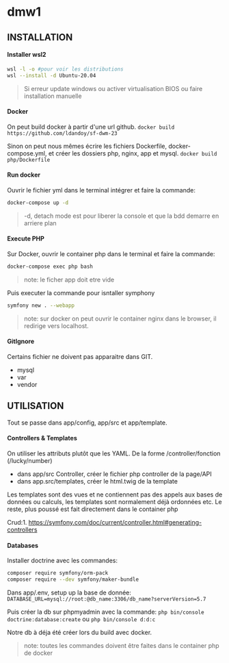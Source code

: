 # dmw1

## INSTALLATION
#### Installer wsl2
```bash
wsl -l -o #pour voir les distributions
wsl --install -d Ubuntu-20.04
```
> Si erreur update windows ou activer virtualisation BIOS ou faire installation manuelle

#### Docker

On peut build docker à partir d'une url github.
`docker build https://github.com/ldandoy/sf-dwm-23`

Sinon on peut nous mêmes écrire les fichiers Dockerfile, docker-compose.yml, et créer les dossiers php, nginx, app et mysql.
`docker build php/Dockerfile`

#### Run docker
Ouvrir le fichier yml dans le terminal intégrer et faire la commande:
```bash
docker-compose up -d
```
> -d, detach mode est pour liberer la console et que la bdd demarre en arriere plan

#### Execute PHP
Sur Docker, ouvrir le container php dans le terminal et faire la commande:
```bash
docker-compose exec php bash
```
> note: le ficher app doit etre vide

Puis executer la commande pour isntaller symphony
```bash
symfony new . --webapp
```

>note: sur docker on peut ouvrir le container nginx dans le browser, il redirige vers localhost.

#### GitIgnore
Certains fichier ne doivent pas apparaitre dans GIT.
- mysql
- var
- vendor

## UTILISATION

Tout se passe dans app/config, app/src et app/template.

#### Controllers & Templates
On utiliser les attributs plutôt que les YAML. De la forme /controller/fonction (/lucky/number)
- dans app/src Controller, créer le fichier php controller de la page/API
- dans app.src/templates, créer le html.twig de la template

Les templates sont des vues et ne contiennent pas des appels aux bases de données ou calculs, les templates sont normalement déjà ordonnées etc. Le reste, plus poussé est fait directement dans le container php

Crud:1. https://symfony.com/doc/current/controller.html#generating-controllers

#### Databases
Installer doctrine avec les commandes:
```bash
composer require symfony/orm-pack
composer require --dev symfony/maker-bundle
```
Dans app/.env, setup up la base de donnée:
`DATABASE_URL=mysql://root:@db_name:3306/db_name?serverVersion=5.7`

Puis créer la db sur phpmyadmin avec la commande:
`php bin/console doctrine:database:create` ou `php bin/console d:d:c` 

Notre db à déja été créer lors du build avec docker.

>note: toutes les commandes doivent être faites dans le container php de docker

